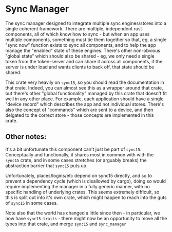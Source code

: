# Sync Manager

The sync manager designed to integrate multiple sync engines/stores into
a single coherent framework. There are multiple, independent rust components,
all of which know how to sync - but when an app uses multiple components,
something must tie them together so that, eg, a single "sync now" function
exists to sync all components, and to help the app manage the "enabled" state
of these engines. There's other non-obvious "global state" which should also
be shared - eg, we only need a single token from the token-server and can share
it across all components, if the server is under load and wants clients to
back off, that state should be shared.

This crate very heavily on `sync15`, so you should read the documentation in
that crate. Indeed, you can almost see this as a wrapper around that crate, but
there's other "global functionality" managed by this crate that doesn't fit
well in any other place. For example, each application should have a single
"device record" which describes the app and not individual stores. There's also
the concept of "commands" which are sent to a device, and then delgated to the
correct store - those concepts are implemented in this crate.

## Other notes:

It's a bit unfortunate this component can't just be part of `sync15`.
Conceptually and functionally, it shares most in common with with the `sync15`
crate, and in some cases stretches (or arguably breaks) the abstraction barrier
that `sync15` puts up.

Unfortunately, places/logins/etc depend on sync15 directly, and so to prevent a
dependency cycle (which is disallowed by cargo), doing so would require
implementing the manager in a fully generic manner, with no specific handling of
underlying crates. This seems extremely difficult, so this is split out
into it's own crate, which might happen to reach into the guts of `sync15` in
some cases.

Note also that the world has changed a little since then - in particular, we
now have `sync15-traits` - there might now be an opportunity to move all the
types into that crate, and merge `sync15` and `sync_manager`
